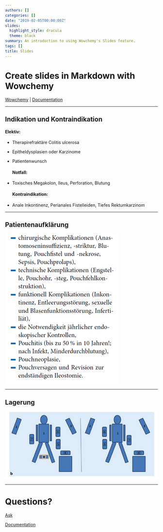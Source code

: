 ```yaml
---
authors: []
categories: []
date: "2019-02-05T00:00:00Z"
slides:
  highlight_style: dracula
  theme: black
summary: An introduction to using Wowchemy's Slides feature.
tags: []
title: Slides
---
```


# Create slides in Markdown with Wowchemy

[Wowchemy](https://wowchemy.com/) \| [Documentation](https://wowchemy.com/docs/managing-content/#create-slides)

------------------------------------------------------------------------

## Indikation und Kontraindikation

#### Elektiv:

-   Therapirefraktäre Colitis ulcerosa

-   Epitheldysplasien oder Karzinome

-   Patientenwunsch

    #### Notfall:

-   Toxisches Megakolon, Ileus, Perforation, Blutung

    #### Kontraindikation:

-   Anale Inkontinenz, Perianales Fistelleiden, Tiefes Rektumkarzinom

--------------------------------------------------------------------------

## Patientenaufklärung

![](images/paste-554BF418.png)

------------------------------------------------------------------------

## Lagerung

![](images/paste-79F08470.png)


------------------------------------------------------------------------

# Questions?

[Ask](https://github.com/wowchemy/wowchemy-hugo-modules/discussions)

[Documentation](https://wowchemy.com/docs/managing-content/#create-slides)
